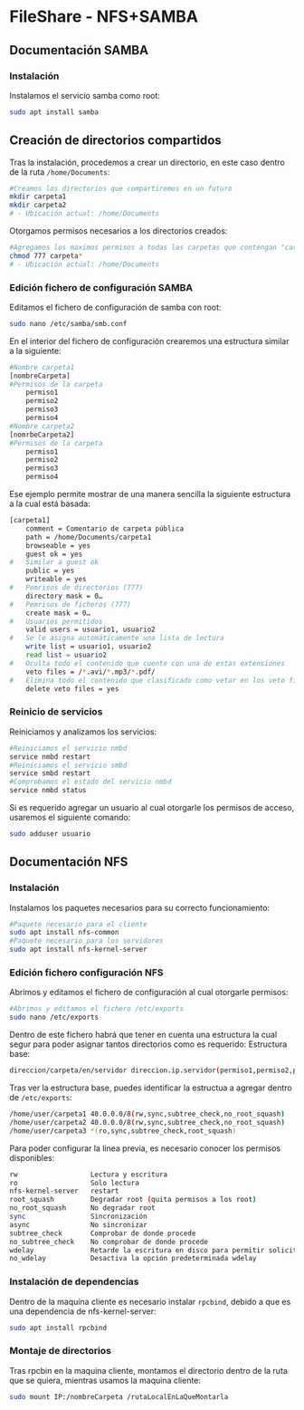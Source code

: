 # FileShare - NFS+SAMBA
<!--Documentado por Andrés Ruslan Abadías Otal (Nisamov)-->

## Documentación SAMBA
### Instalación
Instalamos el servicio samba como root:
```bash
sudo apt install samba
```
## Creación de directorios compartidos
Tras la instalación, procedemos a crear un directorio, en este caso dentro de la ruta `/home/Documents`:
```bash
#Creamos los directorios que compartiremos en un futuro
mkdir carpeta1
mkdir carpeta2
# - Ubicación actual: /home/Documents
```
Otorgamos permisos necesarios a los directorios creados:
```bash
#Agregamos los maximos permisos a todas las carpetas que contengan "carpeta" sin importar su continuación, permitiendo englobar tanto a carpeta1 como a carpeta2
chmod 777 carpeta*
# - Ubicación actual: /home/Documents
```
### Edición fichero de configuración SAMBA
Editamos el fichero de configuración de samba con root:
```bash
sudo nano /etc/samba/smb.conf
```
En el interior del fichero de configuración crearemos una estructura similar a la siguiente:
```bash
#Nombre carpeta1
[nombreCarpeta]
#Permisos de la carpeta
    permiso1
    permiso2
    permiso3
    permiso4
#Nombre carpeta2
[nomrbeCarpeta2]
#Permisos de la carpeta
    permiso1
    permiso2
    permiso3
    permiso4
```
Ese ejemplo permite mostrar de una manera sencilla la siguiente estructura a la cual está basada:
```bash
[carpeta1]
    comment = Comentario de carpeta pública
	path = /home/Documents/carpeta1
	browseable = yes
	guest ok = yes
#   Similar a guest ok
	public = yes
	writeable = yes
#   Pemrisos de directorios (777)
	directory mask = 0…
#   Pemrisos de ficheros (777)
	create mask = 0…
#   Usuarios permitidos
	valid users = usuario1, usuario2
#   Se le asigna automáticamente una lista de lectura
	write list = usuario1, usuario2
	read list = usuario2
#   Oculta todo el contenido que cuente con una de estas extensiones
	veto files = /*.avi/*.mp3/*.pdf/
#   Elimina todo el contenido que clasificado como vetar en los veto files
	delete veto files = yes
```
### Reinicio de servicios
Reiniciamos y analizamos los servicios:
```bash
#Reiniciamos el servicio nmbd
service nmbd restart
#Reiniciamos el servicio smbd
service smbd restart
#Comprobamos el estado del servicio nmbd
service nmbd status
```
Si es requerido agregar un usuario al cual otorgarle los permisos de acceso, usaremos el siguiente comando:
```bash
sudo adduser usuario
```

## Documentación NFS
### Instalación
Instalamos los paquetes necesarios para su correcto funcionamiento:
```bash
#Paquete necesario para el cliente
sudo apt install nfs-common
#Paquete necesario para los servidores
sudo apt install nfs-kernel-server
```
### Edición fichero configuración NFS
Abrimos y editamos el fichero de configuración al cual otorgarle permisos:
```bash
#Abrimos y editamos el fichero /etc/exports
sudo nano /etc/exports
```
Dentro de este fichero habrá que tener en cuenta una estructura la cual segur para poder asignar tantos directorios como es requerido:
Estructura base:
```bash
direccion/carpeta/en/servidor direccion.ip.servidor(permiso1,permiso2,permiso3)
```
Tras ver la estructura base, puedes identificar la estructua a agregar dentro de `/etc/exports`:
```bash
/home/user/carpeta1 40.0.0.0/8(rw,sync,subtree_check,no_root_squash)
/home/user/carpeta2 40.0.0.0/8(rw,sync,subtree_check,no_root_squash)
/home/user/carpeta3 *(ro,sync,subtree_check,root_squash)
```
Para poder configurar la linea previa, es necesario conocer los permisos disponibles:
```bash
rw			        Lectura y escritura
ro                  Solo lectura
nfs-kernel-server   restart
root_squash         Degradar root (quita permisos a los root)		
no_root_squash      No degradar root						
sync        		Sincronización						
async		        No sincronizar						
subtree_check		Comprobar de donde procede				
no_subtree_check	No comprobar de donde procede
wdelay		        Retarde la escritura en disco para permitir solicitudes consignadas
no_wdelay		    Desactiva la opción predeterminada wdelay
```
### Instalación de dependencias
Dentro de la maquina cliente es necesario instalar `rpcbind`, debido a que es una dependencia de nfs-kernel-server:
```bash
sudo apt install rpcbind
```
### Montaje de directorios
Tras rpcbin en la maquina cliente, montamos el directorio dentro de la ruta que se quiera, mientras usamos la maquina cliente:
```bash
sudo mount IP:/nombreCarpeta /rutaLocalEnLaQueMontarla
```